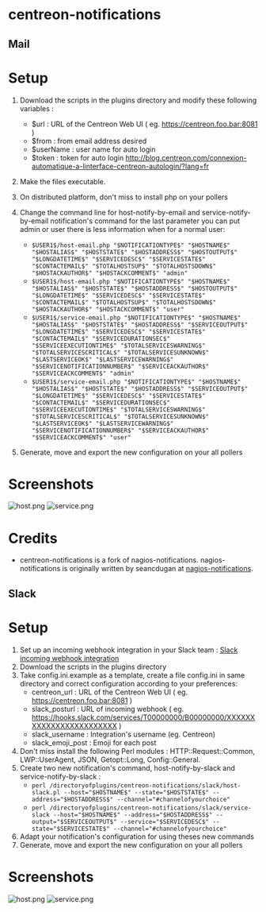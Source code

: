 centreon-notifications
=================


## Mail
# Setup

1. Download the scripts in the plugins directory and modify these following variables :
    * $url : URL of the Centreon Web UI ( eg. https://centreon.foo.bar:8081 )
    * $from : from email address desired
    * $userName : user name for auto login
    * $token : token for auto login http://blog.centreon.com/connexion-automatique-a-linterface-centreon-autologin/?lang=fr
2. Make the files executable.
3. On distributed platform, don't miss to install php on your pollers
4. Change the command line for host-notify-by-email and service-notify-by-email notification's command for the last parameter you can put admin or user there is less information when for a normal user:
    * `$USER1$/host-email.php "$NOTIFICATIONTYPE$" "$HOSTNAME$" "$HOSTALIAS$" "$HOSTSTATE$" "$HOSTADDRESS$" "$HOSTOUTPUT$" "$LONGDATETIME$" "$SERVICEDESC$" "$SERVICESTATE$" "$CONTACTEMAIL$" "$TOTALHOSTSUP$" "$TOTALHOSTSDOWN$" "$HOSTACKAUTHOR$" "$HOSTACKCOMMENT$" "admin"`
    * `$USER1$/host-email.php "$NOTIFICATIONTYPE$" "$HOSTNAME$" "$HOSTALIAS$" "$HOSTSTATE$" "$HOSTADDRESS$" "$HOSTOUTPUT$" "$LONGDATETIME$" "$SERVICEDESC$" "$SERVICESTATE$" "$CONTACTEMAIL$" "$TOTALHOSTSUP$" "$TOTALHOSTSDOWN$" "$HOSTACKAUTHOR$" "$HOSTACKCOMMENT$" "user"`
    * `$USER1$/service-email.php "$NOTIFICATIONTYPE$" "$HOSTNAME$" "$HOSTALIAS$" "$HOSTSTATE$" "$HOSTADDRESS$" "$SERVICEOUTPUT$" "$LONGDATETIME$" "$SERVICEDESC$" "$SERVICESTATE$" "$CONTACTEMAIL$" "$SERVICEDURATIONSEC$" "$SERVICEEXECUTIONTIME$" "$TOTALSERVICESWARNING$" "$TOTALSERVICESCRITICAL$" "$TOTALSERVICESUNKNOWN$" "$LASTSERVICEOK$" "$LASTSERVICEWARNING$" "$SERVICENOTIFICATIONNUMBER$" "$SERVICEACKAUTHOR$" "$SERVICEACKCOMMENT$" "admin"`
    * `$USER1$/service-email.php "$NOTIFICATIONTYPE$" "$HOSTNAME$" "$HOSTALIAS$" "$HOSTSTATE$" "$HOSTADDRESS$" "$SERVICEOUTPUT$" "$LONGDATETIME$" "$SERVICEDESC$" "$SERVICESTATE$" "$CONTACTEMAIL$" "$SERVICEDURATIONSEC$" "$SERVICEEXECUTIONTIME$" "$TOTALSERVICESWARNING$" "$TOTALSERVICESCRITICAL$" "$TOTALSERVICESUNKNOWN$" "$LASTSERVICEOK$" "$LASTSERVICEWARNING$" "$SERVICENOTIFICATIONNUMBER$" "$SERVICEACKAUTHOR$" "$SERVICEACKCOMMENT$" "user"`
    
5. Generate, move and export the new configuration on your all pollers

# Screenshots
![host.png](https://raw.githubusercontent.com/Shini31/centreon-notifications/master/mail/host_email.png)
![service.png](https://raw.githubusercontent.com/Shini31/centreon-notifications/master/mail/service_email.png)

# Credits
* centreon-notifications is a fork of nagios-notifications. nagios-notifications is originally written by seancdugan at [nagios-notifications](https://github.com/seancdugan/nagios-notifications).


## Slack
# Setup

1. Set up an incoming webhook integration in your Slack team : [Slack incoming webhook integration](https://api.slack.com/incoming-webhooks)
2. Download the scripts in the plugins directory
3. Take config.ini.example as a template, create a file config.ini in same directory and correct configuration according to your preferences:
    * centreon_url : URL of the Centreon Web UI ( eg. https://centreon.foo.bar:8081 )
    * slack_posturl : URL of incoming webhook ( eg. https://hooks.slack.com/services/T00000000/B00000000/XXXXXXXXXXXXXXXXXXXXXXXX )
    * slack_username : Integration's username (eg. Centreon)
    * slack_emoji_post : Emoji for each post
4. Don't miss install the following Perl modules : HTTP::Request::Common, LWP::UserAgent, JSON, Getopt::Long, Config::General.
5. Create two new notification's command, host-notify-by-slack and service-notify-by-slack :
    * `perl /directoryofplugins/centreon-notifications/slack/host-slack.pl --host="$HOSTNAME$" --state="$HOSTSTATE$" --address="$HOSTADDRESS$" --channel="#channelofyourchoice"`
    * `perl /directoryofplugins/centreon-notifications/slack/service-slack --host="$HOSTNAME$" --address="$HOSTADDRESS$" --output="$SERVICEOUTPUT$" --service="$SERVICEDESC$" --state="$SERVICESTATE$" --channel="#channelofyourchoice"`
6. Adapt your notification's configuration for using theses new commands
7. Generate, move and export the new configuration on your all pollers

# Screenshots
![host.png](https://raw.githubusercontent.com/Shini31/centreon-notifications/master/slack/host_slack.png)
![service.png](https://raw.githubusercontent.com/Shini31/centreon-notifications/master/slack/service_slack.png)
